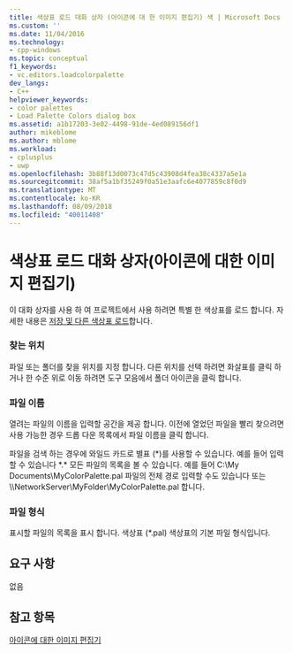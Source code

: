 ```yaml
---
title: 색상표 로드 대화 상자 (아이콘에 대 한 이미지 편집기) 색 | Microsoft Docs
ms.custom: ''
ms.date: 11/04/2016
ms.technology:
- cpp-windows
ms.topic: conceptual
f1_keywords:
- vc.editors.loadcolorpalette
dev_langs:
- C++
helpviewer_keywords:
- color palettes
- Load Palette Colors dialog box
ms.assetid: a1b17203-3e02-4498-91de-4ed089156df1
author: mikeblome
ms.author: mblome
ms.workload:
- cplusplus
- uwp
ms.openlocfilehash: 3b88f13d0073c47d5c43908d4fea38c4337a5e1a
ms.sourcegitcommit: 38af5a1bf35249f0a51e3aafc6e4077859c8f0d9
ms.translationtype: MT
ms.contentlocale: ko-KR
ms.lasthandoff: 08/09/2018
ms.locfileid: "40011408"
---
```

# <a name="load-palette-colors-dialog-box-image-editor-for-icons"></a>색상표 로드 대화 상자(아이콘에 대한 이미지 편집기)
이 대화 상자를 사용 하 여 프로젝트에서 사용 하려면 특별 한 색상표를 로드 합니다. 자세한 내용은 [저장 및 다른 색상표 로드](../windows/saving-and-loading-different-color-palettes-image-editor-for-icons.md)합니다.  
  
### <a name="look-in"></a>찾는 위치  
 파일 또는 폴더를 찾을 위치를 지정 합니다. 다른 위치를 선택 하려면 화살표를 클릭 하거나 한 수준 위로 이동 하려면 도구 모음에서 폴더 아이콘을 클릭 합니다.  
  
### <a name="file-name"></a>파일 이름  
 열려는 파일의 이름을 입력할 공간을 제공 합니다. 이전에 열었던 파일을 빨리 찾으려면 사용 가능한 경우 드롭 다운 목록에서 파일 이름을 클릭 합니다.  
  
 파일을 검색 하는 경우에 와일드 카드로 별표 (*)를 사용할 수 있습니다. 예를 들어 입력할 수 있습니다 \*.\* 모든 파일의 목록을 볼 수 있습니다. 예를 들어 C:\My Documents\MyColorPalette.pal 파일의 전체 경로 입력할 수도 있습니다 또는 \\\NetworkServer\MyFolder\MyColorPalette.pal 합니다.  
  
### <a name="files-of-type"></a>파일 형식  
 표시할 파일의 목록을 표시 합니다. 색상표 (*.pal) 색상표의 기본 파일 형식입니다.  
  
## <a name="requirements"></a>요구 사항  
 없음  
  
## <a name="see-also"></a>참고 항목  
 [아이콘에 대한 이미지 편집기](../windows/image-editor-for-icons.md)